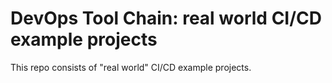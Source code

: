 # DevOps Tool Chain: real world CI/CD example projects

This repo consists of "real world" CI/CD example projects.
